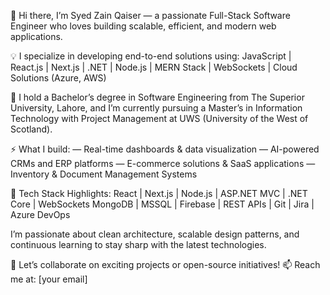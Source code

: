 👋 Hi there, I’m Syed Zain Qaiser — a passionate Full-Stack Software Engineer who loves building scalable, efficient, and modern web applications.

💡 I specialize in developing end-to-end solutions using:
JavaScript | React.js | Next.js | .NET | Node.js | MERN Stack | WebSockets | Cloud Solutions (Azure, AWS)

🧠 I hold a Bachelor’s degree in Software Engineering from The Superior University, Lahore, and I’m currently pursuing a Master’s in Information Technology with Project Management at UWS (University of the West of Scotland).

⚡️ What I build:
— Real-time dashboards & data visualization
— AI-powered CRMs and ERP platforms
— E-commerce solutions & SaaS applications
— Inventory & Document Management Systems

🚀 Tech Stack Highlights:
React | Next.js | Node.js | ASP.NET MVC | .NET Core | WebSockets
MongoDB | MSSQL | Firebase | REST APIs | Git | Jira | Azure DevOps

I’m passionate about clean architecture, scalable design patterns, and continuous learning to stay sharp with the latest technologies.

💬 Let’s collaborate on exciting projects or open-source initiatives!
📫 Reach me at: [your email]
